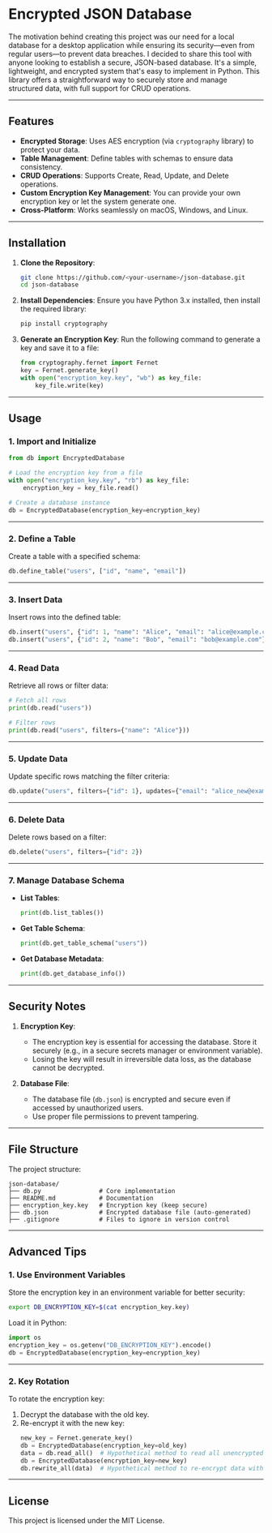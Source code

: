 
# **Encrypted JSON Database**

The motivation behind creating this project was our need for a local database for a desktop application while ensuring its security—even from regular users—to prevent data breaches. I decided to share this tool with anyone looking to establish a secure, JSON-based database. It's a simple, lightweight, and encrypted system that's easy to implement in Python. This library offers a straightforward way to securely store and manage structured data, with full support for CRUD operations.

---

## **Features**
- **Encrypted Storage**: Uses AES encryption (via `cryptography` library) to protect your data.
- **Table Management**: Define tables with schemas to ensure data consistency.
- **CRUD Operations**: Supports Create, Read, Update, and Delete operations.
- **Custom Encryption Key Management**: You can provide your own encryption key or let the system generate one.
- **Cross-Platform**: Works seamlessly on macOS, Windows, and Linux.

---

## **Installation**

1. **Clone the Repository**:
   ```bash
   git clone https://github.com/<your-username>/json-database.git
   cd json-database
   ```

2. **Install Dependencies**:
   Ensure you have Python 3.x installed, then install the required library:
   ```bash
   pip install cryptography
   ```

3. **Generate an Encryption Key**:
   Run the following command to generate a key and save it to a file:
   ```python
   from cryptography.fernet import Fernet
   key = Fernet.generate_key()
   with open("encryption_key.key", "wb") as key_file:
       key_file.write(key)
   ```

---

## **Usage**

### **1. Import and Initialize**
```python
from db import EncryptedDatabase

# Load the encryption key from a file
with open("encryption_key.key", "rb") as key_file:
    encryption_key = key_file.read()

# Create a database instance
db = EncryptedDatabase(encryption_key=encryption_key)
```

---

### **2. Define a Table**
Create a table with a specified schema:
```python
db.define_table("users", ["id", "name", "email"])
```

---

### **3. Insert Data**
Insert rows into the defined table:
```python
db.insert("users", {"id": 1, "name": "Alice", "email": "alice@example.com"})
db.insert("users", {"id": 2, "name": "Bob", "email": "bob@example.com"})
```

---

### **4. Read Data**
Retrieve all rows or filter data:
```python
# Fetch all rows
print(db.read("users"))

# Filter rows
print(db.read("users", filters={"name": "Alice"}))
```

---

### **5. Update Data**
Update specific rows matching the filter criteria:
```python
db.update("users", filters={"id": 1}, updates={"email": "alice_new@example.com"})
```

---

### **6. Delete Data**
Delete rows based on a filter:
```python
db.delete("users", filters={"id": 2})
```

---

### **7. Manage Database Schema**
- **List Tables**:
   ```python
   print(db.list_tables())
   ```
- **Get Table Schema**:
   ```python
   print(db.get_table_schema("users"))
   ```
- **Get Database Metadata**:
   ```python
   print(db.get_database_info())
   ```

---

## **Security Notes**
1. **Encryption Key**:
   - The encryption key is essential for accessing the database. Store it securely (e.g., in a secure secrets manager or environment variable).
   - Losing the key will result in irreversible data loss, as the database cannot be decrypted.

2. **Database File**:
   - The database file (`db.json`) is encrypted and secure even if accessed by unauthorized users.
   - Use proper file permissions to prevent tampering.

---

## **File Structure**
The project structure:
```
json-database/
├── db.py                # Core implementation
├── README.md            # Documentation
├── encryption_key.key   # Encryption key (keep secure)
├── db.json              # Encrypted database file (auto-generated)
├── .gitignore           # Files to ignore in version control
```

---

## **Advanced Tips**

### **1. Use Environment Variables**
Store the encryption key in an environment variable for better security:
```bash
export DB_ENCRYPTION_KEY=$(cat encryption_key.key)
```
Load it in Python:
```python
import os
encryption_key = os.getenv("DB_ENCRYPTION_KEY").encode()
db = EncryptedDatabase(encryption_key=encryption_key)
```

---

### **2. Key Rotation**
To rotate the encryption key:
1. Decrypt the database with the old key.
2. Re-encrypt it with the new key:
   ```python
   new_key = Fernet.generate_key()
   db = EncryptedDatabase(encryption_key=old_key)
   data = db.read_all()  # Hypothetical method to read all unencrypted data
   db = EncryptedDatabase(encryption_key=new_key)
   db.rewrite_all(data)  # Hypothetical method to re-encrypt data with a new key
   ```

---

## **License**
This project is licensed under the MIT License.
